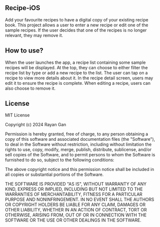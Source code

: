 ## Recipe-iOS
Add your favourite recipes to have a digital copy of your existing recipe book. This project allows a user to enter a new recipe or edit one of the sample recipes. If the user decides that one of the recipes is no longer relevant, they may remove it.
 
## How to use?
When the user launches the app, a recipe list containing some sample recipes will be displayed. At the top, they can choose to either filter the recipe list by type or add a new recipe to the list. The user can tap on a recipe to view more details about it. In the recipe detail screen, users may edit it to ensure the recipe is complete. When editing a recipe, users can also choose to remove it.

## License
MIT License

Copyright (c) 2024 Rayan Gan

Permission is hereby granted, free of charge, to any person obtaining a copy
of this software and associated documentation files (the "Software"), to deal
in the Software without restriction, including without limitation the rights
to use, copy, modify, merge, publish, distribute, sublicense, and/or sell
copies of the Software, and to permit persons to whom the Software is
furnished to do so, subject to the following conditions:

The above copyright notice and this permission notice shall be included in all
copies or substantial portions of the Software.

THE SOFTWARE IS PROVIDED "AS IS", WITHOUT WARRANTY OF ANY KIND, EXPRESS OR
IMPLIED, INCLUDING BUT NOT LIMITED TO THE WARRANTIES OF MERCHANTABILITY,
FITNESS FOR A PARTICULAR PURPOSE AND NONINFRINGEMENT. IN NO EVENT SHALL THE
AUTHORS OR COPYRIGHT HOLDERS BE LIABLE FOR ANY CLAIM, DAMAGES OR OTHER
LIABILITY, WHETHER IN AN ACTION OF CONTRACT, TORT OR OTHERWISE, ARISING FROM,
OUT OF OR IN CONNECTION WITH THE SOFTWARE OR THE USE OR OTHER DEALINGS IN THE
SOFTWARE.
